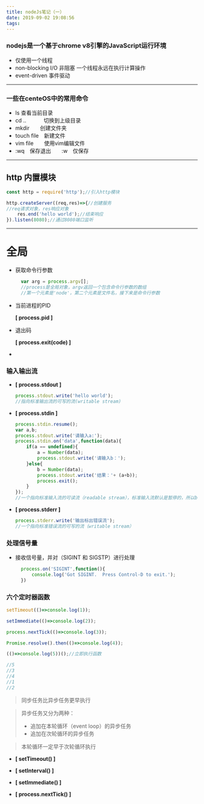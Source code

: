 ```yaml
---
title: nodeJs笔记（一）
date: 2019-09-02 19:08:56
tags:
---
```

### **nodejs是一个基于chrome v8引擎的JavaScript运行环境**
* 仅使用一个线程
* non-blocking I/O 非阻塞 一个线程永远在执行计算操作
* event-driven 事件驱动
***
### 一些在centeOS中的常用命令
* ls 查看当前目录
* cd ..  　　　切换到上级目录
* mkdir　　创建文件夹
* touch file　新建文件
* vim file　　使用vim编辑文件
* :wq　保存退出　　:w　仅保存
***
## http 内置模块
```javascript
const http = require('http');//引入http模块

http.createServer((req,res)=>{//创建服务
//req请求对象，res响应对象
    res.end('hello world');//结束响应
}).listen(8080);//通过8080端口监听
```
***
# 全局
* 获取命令行参数
  ```javascript
    var arg = process.argv[];
    //process是全局对象，argv返回一个包含命令行参数的数组
    //第一个元素是'node'，第二个元素是文件名，接下来是命令行参数
  ```
* 当前进程的PID
  
  **[ process.pid ]**
* 退出码
  
  **[ process.exit(code) ]**
* 

### 输入输出流
* **[ process.stdout ]**
  ```javascript
  process.stdout.write('hello world');
  //指向标准输出流的可写的流(writable stream)
  ```
* **[ process.stdin ]**
  ```javascript
  process.stdin.resume();
  var a,b;
  process.stdout.write('请输入a:');
  process.stdin.on('data',function(data){
      if(a == undefined){
          a = Number(data);
          process.stdout.write('请输入b：');
      }else{
          b = Number(data);
          process.stdout.write('结果：'+ (a+b));
          process.exit();
      }
  });
  //一个指向标准输入流的可读流（readable stream），标准输入流默认是暂停的，所以b必须调用process.stdin.resume()来恢复接收
  ```
* **[ process.stderr ]**
  ```javascript
  process.stderr.write('输出标出错误流');
  //一个指向标准错误流的可写的流（writable stream）
  
  ```
### 处理信号量
* 接收信号量，并对（SIGINT 和 SIGSTP）进行处理
  ```javascript
    process.on('SIGINT',function(){
        console.log('Got SIGINT.  Press Control-D to exit.');
    })
  ``` 
### 六个定时器函数
```JavaScript
setTimeout(()=>console.log(1));

setImmediate(()=>console.log(2));

process.nextTick(()=>console.log(3));

Promise.resolve().then(()=>console.log(4));

(()=>console.log(5))();//立即执行函数

//5
//3
//4
//1
//2
```
>同步任务比异步任务更早执行

>异步任务又分为两种：
> * 追加在本轮循环（event loop）的异步任务
> * 追加在次轮循环的异步任务

> 本轮循环一定早于次轮循环执行
* **[ setTimeout() ]**
  
* **[ setInterval() ]**
* **[ setImmediate() ]**
* **[ process.nextTick() ]**